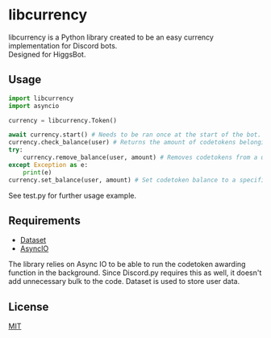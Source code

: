 # libcurrency

libcurrency is a Python library created to be an easy currency implementation for Discord bots. \
Designed for HiggsBot.

## Usage

```python
import libcurrency
import asyncio

currency = libcurrency.Token()

await currency.start() # Needs to be ran once at the start of the bot. This is the function that gives currency over time.
currency.check_balance(user) # Returns the amount of codetokens belonging to a user.
try:        
    currency.remove_balance(user, amount) # Removes codetokens from a user
except Exception as e:
    print(e)
currency.set_balance(user, amount) # Set codetoken balance to a specific value for a user
```

See test.py for further usage example.

## Requirements

- [Dataset](https://dataset.readthedocs.io/en/latest/)
- [AsyncIO](https://docs.python.org/3/library/asyncio.html)

The library relies on Async IO to be able to run the codetoken awarding function in the background. Since Discord.py requires this as well, it doesn't add unnecessary bulk to the code. Dataset is used to store user data.

## License
[MIT](https://choosealicense.com/licenses/mit/)